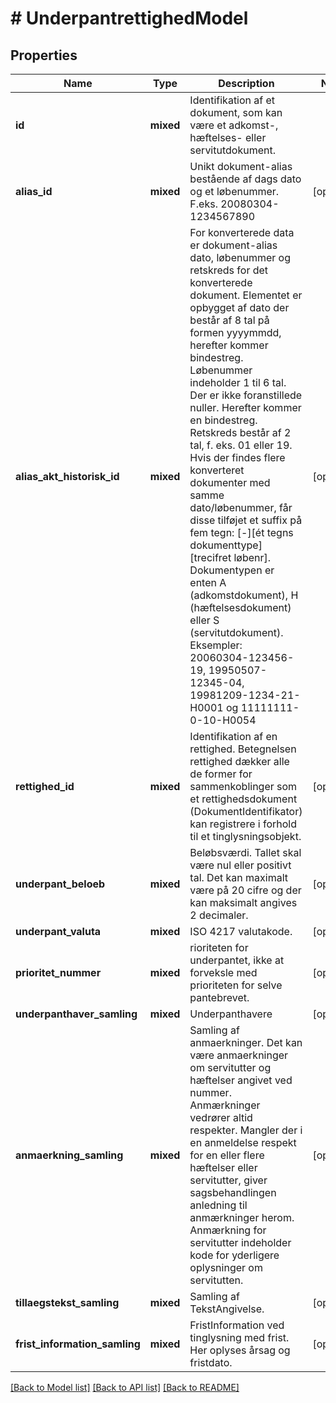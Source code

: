 # # UnderpantrettighedModel

## Properties

Name | Type | Description | Notes
------------ | ------------- | ------------- | -------------
**id** | **mixed** | Identifikation af et dokument, som kan være et adkomst-, hæftelses- eller servitutdokument. |
**alias_id** | **mixed** | Unikt dokument-alias bestående af dags dato og et løbenummer. F.eks. 20080304-1234567890 | [optional]
**alias_akt_historisk_id** | **mixed** | For konverterede data er dokument-alias dato, løbenummer og retskreds for det konverterede dokument. Elementet er opbygget af dato der består af 8 tal på formen yyyymmdd, herefter kommer bindestreg. Løbenummer indeholder 1 til 6 tal. Der er ikke foranstillede nuller. Herefter kommer en bindestreg. Retskreds består af 2 tal, f. eks. 01 eller 19. Hvis der findes flere konverteret dokumenter med samme dato/løbenummer, får disse tilføjet et suffix på fem tegn: [-][ét tegns dokumenttype][trecifret løbenr]. Dokumentypen er enten A (adkomstdokument), H (hæftelsesdokument) eller S (servitutdokument). Eksempler: 20060304-123456-19, 19950507-12345-04, 19981209-1234-21-H0001 og 11111111-0-10-H0054 | [optional]
**rettighed_id** | **mixed** | Identifikation af en rettighed. Betegnelsen rettighed dækker alle de former for sammenkoblinger som et rettighedsdokument (DokumentIdentifikator) kan registrere i forhold til et tinglysningsobjekt. | [optional]
**underpant_beloeb** | **mixed** | Beløbsværdi. Tallet skal være nul eller positivt tal. Det kan maximalt være på 20 cifre og der kan maksimalt angives 2 decimaler. | [optional]
**underpant_valuta** | **mixed** | ISO 4217 valutakode. | [optional]
**prioritet_nummer** | **mixed** | rioriteten for underpantet, ikke at forveksle med prioriteten for selve pantebrevet. | [optional]
**underpanthaver_samling** | **mixed** | Underpanthavere | [optional]
**anmaerkning_samling** | **mixed** | Samling af anmaerkninger. Det kan være anmaerkninger om servitutter og hæftelser angivet ved nummer. Anmærkninger vedrører altid respekter. Mangler der i en anmeldelse respekt for en eller flere hæftelser eller servitutter, giver sagsbehandlingen anledning til anmærkninger herom. Anmærkning for servitutter indeholder kode for yderligere oplysninger om servitutten. | [optional]
**tillaegstekst_samling** | **mixed** | Samling af TekstAngivelse. | [optional]
**frist_information_samling** | **mixed** | FristInformation ved tinglysning med frist. Her oplyses årsag og fristdato. | [optional]

[[Back to Model list]](../../README.md#models) [[Back to API list]](../../README.md#endpoints) [[Back to README]](../../README.md)
